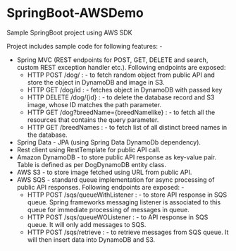 # SpringBoot-AWSDemo
Sample SpringBoot project using AWS SDK

Project includes sample code for following features: -
  - Spring MVC (REST endpoints for POST, GET, DELETE and search, custom REST exception handler etc.). Following endpoints are exposed: 
    - HTTP POST /dog/ : - to fetch random object from public API and store the object in DynamoDB and image in S3.
    - HTTP GET /dog/id : - fetches object in DynamoDB with passed key
    - HTTP DELETE /dog/{id} : - to delete the database record and S3 image, whose ID matches the path parameter.
    - HTTP GET /dog?breedName={breedNamelike} : - to fetch all the resources that contains the query parameter. 
    - HTTP GET /breedNames : - to fetch list of all distinct breed names in the database. 
  - Spring Data - JPA (using Spring Data DynamoDb dependency).
  - Rest client using RestTemplate for public API call.
  - Amazon DynamoDB - to store public API response as key-value pair. Table is defined as per DogDynamoDB entity class. 
  - AWS S3 - to store image fetched using URL from public API.
  - AWS SQS - standard queue implementation for async processing of public API responses. Following endpoints are exposed: -
    - HTTP POST /sqs/queueWithListener : - to store API response in SQS queue. Spring frameworks messaging listener is associated to this queue for immediate processing of messages in queue.
    - HTTP POST /sqs/queueWOListener : - to API response in SQS queue. It will only add messages to SQS.
    - HTTP POST /sqs/retrieve : - to retrieve messages from SQS queue. It will then insert data into DynamoDB and S3. 
